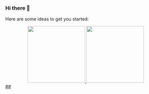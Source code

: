 ### Hi there 👋


Here are some ideas to get you started:
<div align="center">
  <a href="https://github.com/tabatasutili">
  <img height="180em" src="https://github-readme-stats.vercel.app/api?username=tabatasutili&show_icons=true&theme=dracula&include_all_commits=true&count_private=true"/>
  <img height="180em" src="https://github-readme-stats.vercel.app/api/top-langs/?username=tabatasutili&layout=compact&langs_count=7&theme=dracula"/>
</div>
  ##


